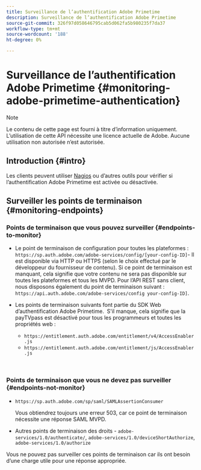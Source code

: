 ```yaml
---
title: Surveillance de l’authentification Adobe Primetime
description: Surveillance de l’authentification Adobe Primetime
source-git-commit: 326f97d058646795cab5d062fa5b980235f7da37
workflow-type: tm+mt
source-wordcount: '188'
ht-degree: 0%

---
```



# Surveillance de l’authentification Adobe Primetime {#monitoring-adobe-primetime-authentication}

>[!NOTE]
>
>Le contenu de cette page est fourni à titre d’information uniquement. L’utilisation de cette API nécessite une licence actuelle de Adobe. Aucune utilisation non autorisée n’est autorisée.

## Introduction {#intro}

Les clients peuvent utiliser [Nagios](http://www.nagios.org) ou d’autres outils pour vérifier si l’authentification Adobe Primetime est activée ou désactivée. 

## Surveiller les points de terminaison {#monitoring-endpoints}

### Points de terminaison que vous pouvez surveiller {#endpoints-to-monitor}

* Le point de terminaison de configuration pour toutes les plateformes : `https://sp.auth.adobe.com/adobe-services/config/[your-config-ID]`- Il est disponible via HTTP ou HTTPS (selon le choix effectué par le développeur du fournisseur de contenu). Si ce point de terminaison est manquant, cela signifie que votre contenu ne sera pas disponible sur toutes les plateformes et tous les MVPD. Pour l’API REST sans client, nous disposons également du point de terminaison suivant :  `https://api.auth.adobe.com/adobe-services/config your-config-ID]`.

* Les points de terminaison suivants font partie du SDK Web d’authentification Adobe Primetime.  S&#39;il manque, cela signifie que la payTVpass est désactivé pour tous les programmeurs et toutes les propriétés web :

   * `https://entitlement.auth.adobe.com/entitlement/v4/AccessEnabler.js`
   * `https://entitlement.auth.adobe.com/entitlement/js/AccessEnabler.js`

 
### Points de terminaison que vous ne devez pas surveiller {#endpoints-not-monitor}

* `https://sp.auth.adobe.com/sp/saml/SAMLAssertionConsumer`

   Vous obtiendrez toujours une erreur 503, car ce point de terminaison nécessite une réponse SAML MVPD.

* Autres points de terminaison des droits - `adobe-services/1.0/authenticate/`, `adobe-services/1.0/deviceShortAuthorize`, `adobe-services/1.0/authorize`

Vous ne pouvez pas surveiller ces points de terminaison car ils ont besoin d’une charge utile pour une réponse appropriée.
